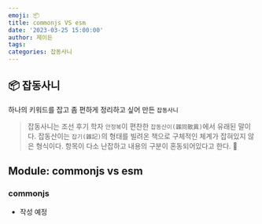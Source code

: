 ```yaml
---
emoji: 📦
title: commonjs VS esm
date: '2023-03-25 15:00:00'
author: 제이든
tags:
categories: 잡동사니
---
```


## 📦 잡동사니

하나의 키워드를 잡고 좀 편하게 정리하고 싶어 만든 `잡동사니`<br/>

> 잡동사니는 조선 후기 학자 `안정복`이 편찬한 `잡동산이(雜同散異)`에서 유래된 말이다.
> 잡동산이는 `잡기(雜記)`의 형태를 빌려온 책으로 구체적인 체계가 잡혀있지 않은 형식이다.
> 항목이 다소 난잡하고 내용의 구분이 혼동되어있다고 한다. 🤣

## Module: commonjs vs esm

### commonjs

- 작성 예정

```toc

```